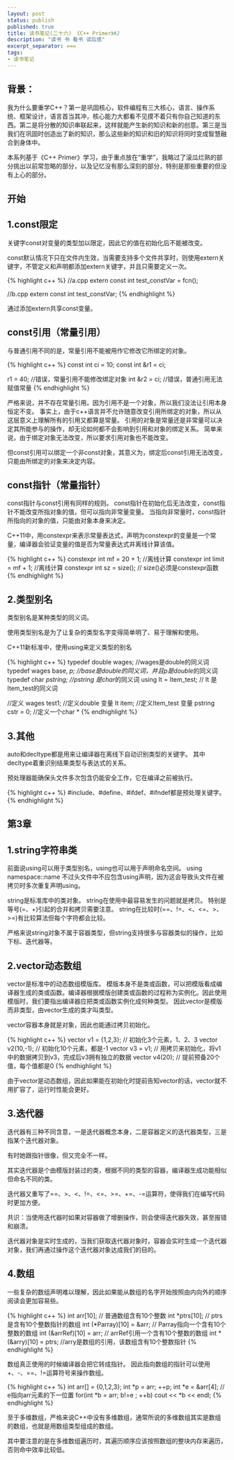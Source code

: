 ```yaml
---
layout: post
status: publish
published: true
title: 读书笔记(二十六) 《C++ Primer》#2
description: "读书 书 看书 读后感"
excerpt_separator: ===
tags:
- 读书笔记
---
```



## 背景：

我为什么要重学C++？第一是巩固核心，软件编程有三大核心，语言、操作系统、框架设计，语言首当其冲，核心能力大都看不见摸不着只有你自己知道的东西。第二是将分散的知识串联起来，这样就能产生新的知识和新的创意。第三是当我们在巩固时创造出了新的知识，那么这些新的知识和旧的知识将同时变成智慧融合到身体中。

本系列基于《C++ Primer》学习，由于重点放在“重学”，我略过了滚瓜烂熟的部分挑出以前常忽略的部分，以及记忆没有那么深刻的部分，特别是那些重要的但没有上心的部分。

## 开始

## 1.const限定

关键字const对变量的类型加以限定，因此它的值在初始化后不能被改变。

const默认情况下只在文件内生效，当需要支持多个文件共享时，则使用extern关键字，不管定义和声明都添加extern关键字，并且只需要定义一次。

{% highlight c++ %}
//a.cpp
extern const int test_constVar = fcn();

//b.cpp
extern const int test_constVar;
{% endhighlight %}

通过添加extern共享const变量。

## const引用（常量引用）

与普通引用不同的是，常量引用不能被用作它修改它所绑定的对象。

{% highlight c++ %}
const int ci = 10;
const int &r1 = ci;

r1 = 40; //错误，常量引用不能修改绑定对象
int &r2 = ci; //错误，普通引用无法赋值常量
{% endhighlight %}

严格来说，并不存在常量引用。因为引用不是一个对象，所以我们没法让引用本身恒定不变。
事实上，由于c++语言并不允许随意改变引用所绑定的对象，所以从这层意义上理解所有的引用又都算是常量。
引用的对象是常量还是非常量可以决定其所能参与的操作，却无论如何都不会影响到引用和对象的绑定关系。
简单来说，由于绑定对象无法改变，所以要求引用对象也不能改变。

但const引用可以绑定一个非const对象，其意义为，绑定后const引用无法改变，只能由所绑定的对象来决定内容。

## const指针（常量指针）

const指针与const引用有同样的规则。
const指针在初始化后无法改变，const指针不能改变所指对象的值，但可以指向非常量变量。
当指向非常量时，const指针所指向的对象的值，只能由对象本身来决定。

C++11中，用constexpr来表示常量表达式，声明为constexpr的变量是一个常量，编译器会验证变量的值是否为常量表达式并离线计算该值。

{% highlight c++ %}
constexpr int mf = 20 + 1; //离线计算
constexpr int limit = mf + 1; //离线计算
constexpr int sz = size(); // size()必须是constexpr函数
{% endhighlight %}

## 2.类型别名

类型别名是某种类型的同义词。

使用类型别名是为了让复杂的类型名字变得简单明了、易于理解和使用。

C++11新标准中，使用using来定义类型的别名

{% highlight c++ %}
typedef double wages; //wages是double的同义词
typedef wages base, *p; //base是double的同义词，并且p是double*的同义词
typedef char *pstring; //pstring 是char*的同义词
using It = Item_test; // It 是Item_test的同义词

//定义
wages test1; //定义double 变量
It item; //定义Item_test 变量
pstring cstr = 0; //定义一个char *
{% endhighlight %}

## 3.其他

auto和decltype都是用来让编译器在离线下自动识别类型的关键字。
其中decltype着重识别结果类型与表达式的关系。

预处理器能确保头文件多次包含仍能安全工作，它在编译之前被执行。

{% highlight c++ %}
 #include、#define、#ifdef、#ifndef都是预处理关键字。
{% endhighlight %}

## 第3章

## 1.string字符串类

前面说using可以用于类型别名，using也可以用于声明命名空间。
using namespace::name
不过头文件中不应包含using声明，因为这会导致头文件在被拷贝时多次重复声明using。

string是标准库中的类对象。
string在使用中最容易发生的问题就是拷贝。
特别是等号(=、+)引起的合并和拷贝需要注意。
string在比较时(==、!=、<、<=、>、>=)有比较算法但每个字符都会比较。

严格来说string对象不属于容器类型，但string支持很多与容器类似的操作，比如下标、迭代器等。

## 2.vector动态数组

vector是标准中的动态数组模版库。
模版本身不是类或函数，可以把模版看成编译器生成的类或函数。编译器根据模版创建类或函数的过程称为实例化。因此使用模版时，我们要指出编译器应把类或函数实例化成何种类型。
因此vector是模版而非类型，由vector生成的类才叫类型。

vector容器本身就是对象，因此也能通过拷贝初始化。

{% highlight c++ %}
vector<int> v1 = {1,2,3}; // 初始化3个元素，1、2、3
vector<int> v2(10,-1); // 初始化10个元素，都是-1
vector<int> v3 = v1; // 用拷贝来初始化，将v1中的数据拷贝到v3，完成后v3拥有独立的数据
vector<int> v4(20); // 提前预备20个值，每个值都是0
{% endhighlight %}

由于vector是动态数组，因此如果能在初始化时提前告知vector的话，vector就不用扩容了，运行时性能会更好。

## 3.迭代器

迭代器有三种不同含意，一是迭代器概念本身，二是容器定义的迭代器类型，三是指某个迭代器对象。

有时她跟指针很像，但又完全不一样。

其实迭代器是个由模版封装过的类，根据不同的类型的容器，编译器生成功能相似但命名不同的类。

迭代器又重写了==、>、<、!=、<=、>=、+=、-=运算符，使得我们在编写代码时更加方便。

共识：当使用迭代器时如果对容器做了增删操作，则会使得迭代器失效，甚至报错和崩溃。

迭代器对象是实时生成的，当我们获取迭代器对象时，容器会实时生成一个迭代器对象，我们再通过操作这个迭代器对象达成我们的目的。

## 4.数组

一些复杂的数组声明难以理解，因此如果能从数组的名字开始按照由内向外的顺序阅读会更加容易些。

{% highlight c++ %}
int arr[10]; // 普通数组含有10个整数
int *ptrs[10]; // ptrs是含有10个整数指针的数组
int (*Parray)[10] = &arr; // Parray指向一个含有10个整数的数组
int (&arrRef)[10] = arr; // arrRef引用一个含有10个整数的数组
int *(&arry)[10] = ptrs; //arry是数组的引用，该数组含有10个整数指针
{% endhighlight %}


数组真正使用的时候编译器会把它转成指针。
因此指向数组的指针可以使用+、-、==、!=运算符号来操作数组。

{% highlight c++ %}
int arr[] = {0,1,2,3};
int *p = arr;
++p;
int *e = &arr[4]; // e指向arr元素的下一位置
for(int *b = arr; b!=e ; ++b)
    cout << *b << endl;
{% endhighlight %}


至于多维数组，严格来说C++中没有多维数组，通常所说的多维数组其实是数组的数组，也就是用数组类型组成的数组。

其中要注意的是在多维数组遍历时，其遍历顺序应该按照数组的整块内存来遍历，否则命中效率比较低。
